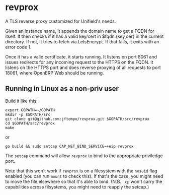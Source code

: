 # revprox

A TLS reverse proxy customized for Unifield's needs.

Given an instance name, it appends the domain name to get a FQDN for
itself. It then checks if it has a valid key/cert in $fqdn.{key,cer}
in the current directory. If not, it tries to fetch via LetsEncrypt.
If that fails, it exits with an error code 1.

Once it has a valid certificate, it starts running. It listens on port
8061 and issues redirects for any incoming request to the HTTPS on
the FQDN. It listens on the HTTPS port and does reverse proxying of all
requests to port 18061, where OpenERP Web should be running.

## Running in Linux as a non-priv user

Build it like this:
```
export GOPATH=~/GOPATH
mkdir -p $GOPATH/src
git clone git@github.com:jftempo/revprox.git $GOPATH/src/revprox
cd $GOPATH/src/revprox
make

```

or

```
go build && sudo setcap CAP_NET_BIND_SERVICE=+eip revprox
```

The `setcap` command will allow `revprox` to bind to the appropriate priviledge port. 

Note that this won't work if `revprox` is on a filesystem with the `nosuid` flag enabled (you can run `mount` to check this). If that's the case, you might need to move the file elsewhere so that it's able to bind. (N.B. : `cp` won't carry the capabilities across filsystems, you might need to reapply the setcap.)

